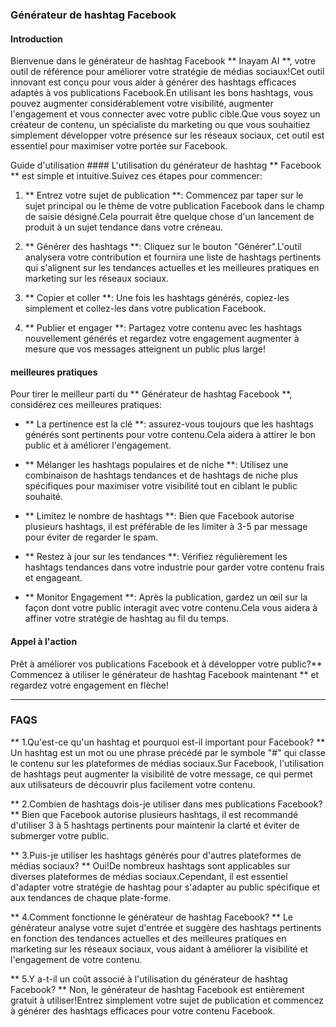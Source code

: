 ### Générateur de hashtag Facebook

#### Introduction
Bienvenue dans le générateur de hashtag Facebook ** Inayam AI **, votre outil de référence pour améliorer votre stratégie de médias sociaux!Cet outil innovant est conçu pour vous aider à générer des hashtags efficaces adaptés à vos publications Facebook.En utilisant les bons hashtags, vous pouvez augmenter considérablement votre visibilité, augmenter l'engagement et vous connecter avec votre public cible.Que vous soyez un créateur de contenu, un spécialiste du marketing ou que vous souhaitiez simplement développer votre présence sur les réseaux sociaux, cet outil est essentiel pour maximiser votre portée sur Facebook.

Guide d'utilisation ####
L'utilisation du générateur de hashtag ** Facebook ** est simple et intuitive.Suivez ces étapes pour commencer:

1. ** Entrez votre sujet de publication **: Commencez par taper sur le sujet principal ou le thème de votre publication Facebook dans le champ de saisie désigné.Cela pourrait être quelque chose d'un lancement de produit à un sujet tendance dans votre créneau.

2. ** Générer des hashtags **: Cliquez sur le bouton "Générer".L'outil analysera votre contribution et fournira une liste de hashtags pertinents qui s'alignent sur les tendances actuelles et les meilleures pratiques en marketing sur les réseaux sociaux.

3. ** Copier et coller **: Une fois les hashtags générés, copiez-les simplement et collez-les dans votre publication Facebook.

4. ** Publier et engager **: Partagez votre contenu avec les hashtags nouvellement générés et regardez votre engagement augmenter à mesure que vos messages atteignent un public plus large!

#### meilleures pratiques
Pour tirer le meilleur parti du ** Générateur de hashtag Facebook **, considérez ces meilleures pratiques:

- ** La pertinence est la clé **: assurez-vous toujours que les hashtags générés sont pertinents pour votre contenu.Cela aidera à attirer le bon public et à améliorer l'engagement.

- ** Mélanger les hashtags populaires et de niche **: Utilisez une combinaison de hashtags tendances et de hashtags de niche plus spécifiques pour maximiser votre visibilité tout en ciblant le public souhaité.

- ** Limitez le nombre de hashtags **: Bien que Facebook autorise plusieurs hashtags, il est préférable de les limiter à 3-5 par message pour éviter de regarder le spam.

- ** Restez à jour sur les tendances **: Vérifiez régulièrement les hashtags tendances dans votre industrie pour garder votre contenu frais et engageant.

- ** Monitor Engagement **: Après la publication, gardez un œil sur la façon dont votre public interagit avec votre contenu.Cela vous aidera à affiner votre stratégie de hashtag au fil du temps.

#### Appel à l'action
Prêt à améliorer vos publications Facebook et à développer votre public?** Commencez à utiliser le générateur de hashtag Facebook maintenant ** et regardez votre engagement en flèche!

---

### FAQS

** 1.Qu'est-ce qu'un hashtag et pourquoi est-il important pour Facebook? **
Un hashtag est un mot ou une phrase précédé par le symbole "#" qui classe le contenu sur les plateformes de médias sociaux.Sur Facebook, l'utilisation de hashtags peut augmenter la visibilité de votre message, ce qui permet aux utilisateurs de découvrir plus facilement votre contenu.

** 2.Combien de hashtags dois-je utiliser dans mes publications Facebook? **
Bien que Facebook autorise plusieurs hashtags, il est recommandé d'utiliser 3 à 5 hashtags pertinents pour maintenir la clarté et éviter de submerger votre public.

** 3.Puis-je utiliser les hashtags générés pour d'autres plateformes de médias sociaux? **
Oui!De nombreux hashtags sont applicables sur diverses plateformes de médias sociaux.Cependant, il est essentiel d'adapter votre stratégie de hashtag pour s'adapter au public spécifique et aux tendances de chaque plate-forme.

** 4.Comment fonctionne le générateur de hashtag Facebook? **
Le générateur analyse votre sujet d'entrée et suggère des hashtags pertinents en fonction des tendances actuelles et des meilleures pratiques en marketing sur les réseaux sociaux, vous aidant à améliorer la visibilité et l'engagement de votre contenu.

** 5.Y a-t-il un coût associé à l'utilisation du générateur de hashtag Facebook? **
Non, le générateur de hashtag Facebook est entièrement gratuit à utiliser!Entrez simplement votre sujet de publication et commencez à générer des hashtags efficaces pour votre contenu Facebook.